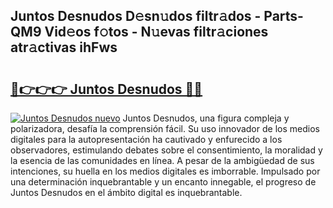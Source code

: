 ## Juntos Desnudos D𝚎sn𝚞dos filtr𝚊dos - Parts-QM9 Vid𝚎os f𝚘tos - N𝚞evas filtr𝚊ciones atr𝚊ctivas ihFws

# <h2><a href="http://mbbipu.tromn.icu/?c=Juntos+Desnudos">🔗👉👉👉 Juntos Desnudos 🔗🔗</a></h2>

[![Juntos Desnudos nuevo](https://i.imgur.com/pEAQMta.gif)](http://mbbipu.tromn.icu/?c=Juntos+Desnudos)
Juntos Desnudos, una figura compleja y polarizadora, desafía la comprensión fácil. Su uso innovador de los medios digitales para la autopresentación ha cautivado y enfurecido a los observadores, estimulando debates sobre el consentimiento, la moralidad y la esencia de las comunidades en línea. A pesar de la ambigüedad de sus intenciones, su huella en los medios digitales es imborrable. Impulsado por una determinación inquebrantable y un encanto innegable, el progreso de Juntos Desnudos en el ámbito digital es inquebrantable.
